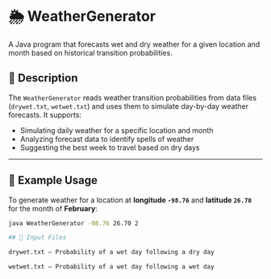 # 🌦️ WeatherGenerator

A Java program that forecasts wet and dry weather for a given location and month based on historical transition probabilities.

## 📌 Description

The `WeatherGenerator` reads weather transition probabilities from data files (`drywet.txt`, `wetwet.txt`) and uses them to simulate day-by-day weather forecasts. It supports:
- Simulating daily weather for a specific location and month
- Analyzing forecast data to identify spells of weather
- Suggesting the best week to travel based on dry days

---

## 🧪 Example Usage

To generate weather for a location at **longitude `-98.76`** and **latitude `26.70`** for the month of **February**:

```bash
java WeatherGenerator -98.76 26.70 2

## 📂 Input Files

drywet.txt – Probability of a wet day following a dry day

wetwet.txt – Probability of a wet day following a wet day
